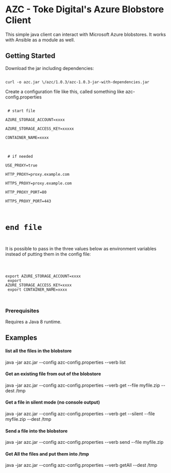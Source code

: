 # AZC - Toke Digital's Azure Blobstore Client

This simple java client can interact with Microsoft Azure blobstores. It works with Ansible as a module as well. 

## Getting Started

Download the jar including dependencies:

<code>
curl -o azc.jar \<maven central\>/azc/1.0.3/azc-1.0.3-jar-with-dependencies.jar
</code>

Create a configuration file like this, called something like azc-config.properties

<code>
 # start file<br/>
AZURE_STORAGE_ACCOUNT=xxxx<br/>
AZURE_STORAGE_ACCESS_KEY=xxxxx<br/>
CONTAINER_NAME=xxxx<br/>
</code>
<br/>
<code>
 # if needed<br/>
USE_PROXY=true<br/>
HTTP_PROXY=proxy.example.com<br/>
HTTPS_PROXY=proxy.example.com<br/>
HTTP_PROXY_PORT=80<br/>
HTTPS_PROXY_PORT=443<br/>

 # end file<br/>
</code>


It is possible to pass in the three values below as environment variables instead of putting them in the config file:

<code>

export AZURE\_STORAGE\_ACCOUNT=xxxx<br/>
export AZURE\_STORAGE\_ACCESS_KEY=xxxx<br/>
export CONTAINER\_NAME=xxxx<br/>

</code>

### Prerequisites

Requires a Java 8 runtime.

## Examples

#### list all the files in the blobstore

java -jar azc.jar --config azc-config.properties --verb list

#### Get an existing file from out of the blobstore

java -jar azc.jar --config azc-config.properties --verb get --file myfile.zip --dest /tmp

#### Get a file in silent mode (no console output)

java -jar azc.jar --config azc-config.properties --verb get --silent --file myfile.zip --dest /tmp


#### Send a file into the blobstore

java -jar azc.jar --config azc-config.properties --verb send --file myfile.zip


#### Get All the files and put them into /tmp

java -jar azc.jar --config azc-config.properties --verb getAll --dest /tmp








